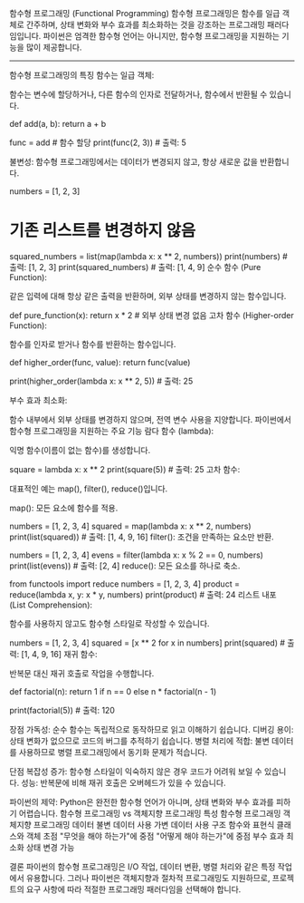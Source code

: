 함수형 프로그래밍 (Functional Programming)
함수형 프로그래밍은 함수를 일급 객체로 간주하며, 상태 변화와 부수 효과를 최소화하는 것을 강조하는 프로그래밍 패러다임입니다. 파이썬은 엄격한 함수형 언어는 아니지만, 함수형 프로그래밍을 지원하는 기능을 많이 제공합니다.

<hr>

함수형 프로그래밍의 특징
함수는 일급 객체:

함수는 변수에 할당하거나, 다른 함수의 인자로 전달하거나, 함수에서 반환될 수 있습니다.

def add(a, b):
    return a + b

func = add  # 함수 할당
print(func(2, 3))  # 출력: 5

불변성:
함수형 프로그래밍에서는 데이터가 변경되지 않고, 항상 새로운 값을 반환합니다.

numbers = [1, 2, 3]

# 기존 리스트를 변경하지 않음
squared_numbers = list(map(lambda x: x ** 2, numbers))
print(numbers)  # 출력: [1, 2, 3]
print(squared_numbers)  # 출력: [1, 4, 9]
순수 함수 (Pure Function):

같은 입력에 대해 항상 같은 출력을 반환하며, 외부 상태를 변경하지 않는 함수입니다.

def pure_function(x):
    return x * 2  # 외부 상태 변경 없음
고차 함수 (Higher-order Function):

함수를 인자로 받거나 함수를 반환하는 함수입니다.

def higher_order(func, value):
    return func(value)

print(higher_order(lambda x: x ** 2, 5))  # 출력: 25

부수 효과 최소화:

함수 내부에서 외부 상태를 변경하지 않으며, 전역 변수 사용을 지양합니다.
파이썬에서 함수형 프로그래밍을 지원하는 주요 기능
람다 함수 (lambda):

익명 함수(이름이 없는 함수)를 생성합니다.

square = lambda x: x ** 2
print(square(5))  # 출력: 25
고차 함수:

대표적인 예는 map(), filter(), reduce()입니다.

map(): 모든 요소에 함수를 적용.

numbers = [1, 2, 3, 4]
squared = map(lambda x: x ** 2, numbers)
print(list(squared))  # 출력: [1, 4, 9, 16]
filter(): 조건을 만족하는 요소만 반환.

numbers = [1, 2, 3, 4]
evens = filter(lambda x: x % 2 == 0, numbers)
print(list(evens))  # 출력: [2, 4]
reduce(): 모든 요소를 하나로 축소.

from functools import reduce
numbers = [1, 2, 3, 4]
product = reduce(lambda x, y: x * y, numbers)
print(product)  # 출력: 24
리스트 내포 (List Comprehension):

함수를 사용하지 않고도 함수형 스타일로 작성할 수 있습니다.

numbers = [1, 2, 3, 4]
squared = [x ** 2 for x in numbers]
print(squared)  # 출력: [1, 4, 9, 16]
재귀 함수:

반복문 대신 재귀 호출로 작업을 수행합니다.

def factorial(n):
    return 1 if n == 0 else n * factorial(n - 1)

print(factorial(5))  # 출력: 120

장점
가독성: 순수 함수는 독립적으로 동작하므로 읽고 이해하기 쉽습니다.
디버깅 용이: 상태 변화가 없으므로 코드의 버그를 추적하기 쉽습니다.
병렬 처리에 적합: 불변 데이터를 사용하므로 병렬 프로그래밍에서 동기화 문제가 적습니다.

단점
복잡성 증가: 함수형 스타일이 익숙하지 않은 경우 코드가 어려워 보일 수 있습니다.
성능: 반복문에 비해 재귀 호출은 오버헤드가 있을 수 있습니다.

파이썬의 제약:
Python은 완전한 함수형 언어가 아니며, 상태 변화와 부수 효과를 피하기 어렵습니다.
함수형 프로그래밍 vs 객체지향 프로그래밍
특성	함수형 프로그래밍	객체지향 프로그래밍
데이터	불변 데이터 사용	가변 데이터 사용
구조	함수와 표현식	클래스와 객체
초점	"무엇을 해야 하는가"에 중점	"어떻게 해야 하는가"에 중점
부수 효과	최소화	상태 변경 가능

결론
파이썬의 함수형 프로그래밍은 I/O 작업, 데이터 변환, 병렬 처리와 같은 특정 작업에서 유용합니다. 그러나 파이썬은 객체지향과 절차적 프로그래밍도 지원하므로, 프로젝트의 요구 사항에 따라 적절한 프로그래밍 패러다임을 선택해야 합니다.






